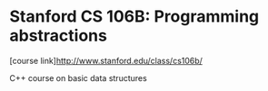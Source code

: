 # Stanford CS 106B: Programming abstractions
[course link]<http://www.stanford.edu/class/cs106b/>

C++ course on basic data structures
